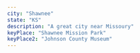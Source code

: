 ```yaml
---
city: "Shawnee"
state: "KS"
description: "A great city near Missoury"
keyPlace: "Shawnee Mission Park"
keyPlace2: "Johnson County Museum"
---
```

